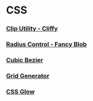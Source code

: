 
# CSS
### [Clip Utility - Cliffy](https://bennettfeely.com/clippy/)
### [Radius Control - Fancy Blob](https://9elements.github.io/fancy-border-radius/)
### [Cubic Bezier](https://cubic-bezier.com/#.11,.53,.83,.67)

### [Grid Generator](https://cssgrid-generator.netlify.app/)
### [CSS Glow](https://cssbud.com/css-generator/css-glow-generator/)
